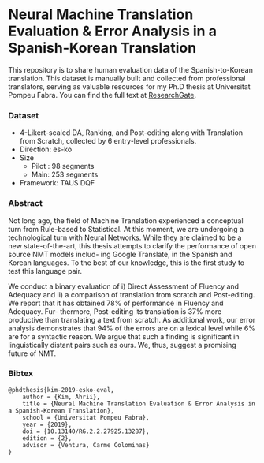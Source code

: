 # Neural Machine Translation Evaluation &amp; Error Analysis in a Spanish-Korean Translation

This repository is to share human evaluation data of the Spanish-to-Korean translation. This dataset is manually built and collected from professional translators, serving as valuable resources for my Ph.D thesis at Universitat Pompeu Fabra. You can find the full text at [ResearchGate](https://www.researchgate.net/publication/347510033_Neural_Machine_Translation_Evaluation_Error_Analysis_in_a_Spanish-Korean_Translation).


### Dataset

- 4-Likert-scaled DA, Ranking, and Post-editing along with Translation from Scratch, collected by 6 entry-level professionals.
- Direction: es-ko
- Size
  - Pilot : 98 segments
  - Main: 253 segments
- Framework: TAUS DQF


### Abstract
Not long ago, the field of Machine Translation experienced a conceptual turn from Rule-based to Statistical. At this moment, we are undergoing a technological turn with Neural Networks. While they are claimed to be a new state-of-the-art, this thesis attempts to clarify the performance of open source NMT models includ- ing Google Translate, in the Spanish and Korean languages. To the best of our knowledge, this is the first study to test this language pair.

We conduct a binary evaluation of i) Direct Assessment of Fluency and Adequacy and ii) a comparison of translation from scratch and Post-editing. We report that it has obtained 78% of performance in Fluency and Adequacy. Fur- thermore, Post-editing its translation is 37% more productive than translating a text from scratch. As additional work, our error analysis demonstrates that 94% of the errors are on a lexical level while 6% are for a syntactic reason. We argue that such a finding is significant in linguistically distant pairs such as ours. We, thus, suggest a promising future of NMT. 


### Bibtex

```
@phdthesis{kim-2019-esko-eval,
    author = {Kim, Ahrii},
    title = {Neural Machine Translation Evaluation & Error Analysis in a Spanish-Korean Translation},
    school = {Universitat Pompeu Fabra},
    year = {2019},
    doi = {10.13140/RG.2.2.27925.13287},
    edition = {2},
    advisor = {Ventura, Carme Colominas}
}
```

